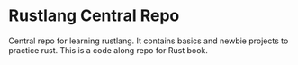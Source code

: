 # Rustlang Central Repo

Central repo for learning rustlang. It contains basics and newbie projects to practice rust.
This is a code along repo for Rust book.
